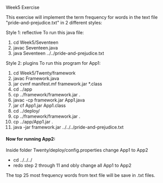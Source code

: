 Week5 Exercise

This exercise will implement the term frequency for words in the text file "pride-and-prejudice.txt" in 2 different styles:

Style 1: reflective 
To run this java file:
1) cd Week5/Seventeen
2) javac Seventeen.java
3) java Seventeen ../../pride-and-prejudice.txt

Style 2: plugins 
To run this program for App1:
1) cd Week5/Twenty/framework 
2) javac Framework.java
3) jar cvmf manifest.mf framework.jar *.class
4) cd ../app
5) cp ../framework/framework.jar .
6) javac -cp framework.jar App1.java
7) jar cf App1.jar App1.class
8) cd ../deploy/
9) cp ../framework/framework.jar .
10) cp ../app/App1.jar .
11) java -jar framework.jar ../../../pride-and-prejudice.txt

#### Now for running App2:
  Inside folder Twenty/deploy/config.properties change App1 to App2  
- cd  ../../../
- redo step 2 through 11 and obly change all App1 to App2


The top 25 most frequency words from text file will be save in .txt files.

